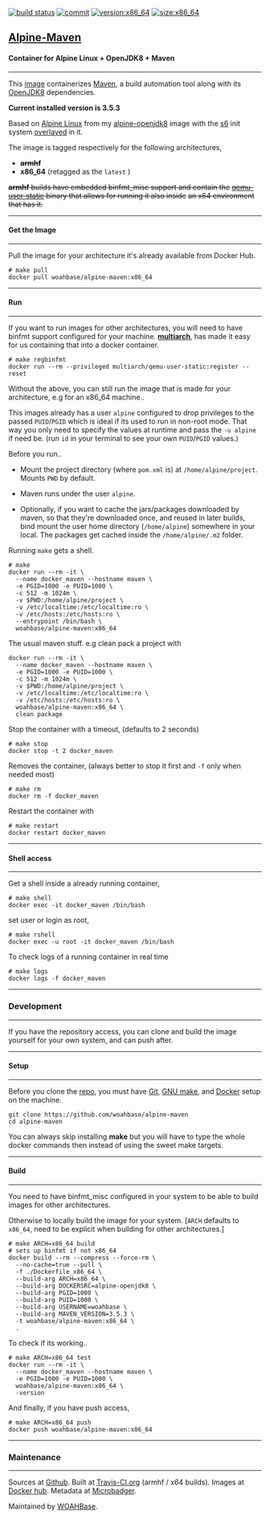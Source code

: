 [![build status][251]][232] [![commit][255]][231] [![version:x86_64][256]][235] [![size:x86_64][257]][235]

## [Alpine-Maven][234]
#### Container for Alpine Linux + OpenJDK8 + Maven
---

This [image][233] containerizes [Maven][136], a build automation
tool along with its [OpenJDK8][135] dependencies.

**Current installed version is 3.5.3**

Based on [Alpine Linux][131] from my [alpine-openjdk8][132] image with
the [s6][133] init system [overlayed][134] in it.

The image is tagged respectively for the following architectures,
* ~~**armhf**~~
* **x86_64** (retagged as the `latest` )

~~**armhf** builds have embedded binfmt_misc support and contain the~~
~~[qemu-user-static][105] binary that allows for running it also inside~~
~~an x64 environment that has it.~~

---
#### Get the Image
---

Pull the image for your architecture it's already available from
Docker Hub.

```
# make pull
docker pull woahbase/alpine-maven:x86_64
```

---
#### Run
---

If you want to run images for other architectures, you will need
to have binfmt support configured for your machine. [**multiarch**][104],
has made it easy for us containing that into a docker container.

```
# make regbinfmt
docker run --rm --privileged multiarch/qemu-user-static:register --reset
```

Without the above, you can still run the image that is made for your
architecture, e.g for an x86_64 machine..

This images already has a user `alpine` configured to drop
privileges to the passed `PUID`/`PGID` which is ideal if its used
to run in non-root mode. That way you only need to specify the
values at runtime and pass the `-u alpine` if need be. (run `id`
in your terminal to see your own `PUID`/`PGID` values.)

Before you run..

* Mount the project directory (where `pom.xml` is) at
  `/home/alpine/project`. Mounts `PWD` by default.

* Maven runs under the user `alpine`.

* Optionally, if you want to cache the jars/packages downloaded by
  maven, so that they're downloaded once, and reused in later
  builds, bind mount the user home directory (`/home/alpine`)
  somewhere in your local. The packages get cached inside the
  `/home/alpine/.m2` folder.

Running `make` gets a shell.

```
# make
docker run --rm -it \
  --name docker_maven --hostname maven \
  -e PGID=1000 -e PUID=1000 \
  -c 512 -m 1024m \
  -v $PWD:/home/alpine/project \
  -v /etc/localtime:/etc/localtime:ro \
  -v /etc/hosts:/etc/hosts:ro \
  --entrypoint /bin/bash \
  woahbase/alpine-maven:x86_64
```

The usual maven stuff. e.g clean pack a project with

```
docker run --rm -it \
  --name docker_maven --hostname maven \
  -e PGID=1000 -e PUID=1000 \
  -c 512 -m 1024m \
  -v $PWD:/home/alpine/project \
  -v /etc/localtime:/etc/localtime:ro \
  -v /etc/hosts:/etc/hosts:ro \
  woahbase/alpine-maven:x86_64 \
  clean package
```

Stop the container with a timeout, (defaults to 2 seconds)

```
# make stop
docker stop -t 2 docker_maven
```

Removes the container, (always better to stop it first and `-f`
only when needed most)

```
# make rm
docker rm -f docker_maven
```

Restart the container with

```
# make restart
docker restart docker_maven
```

---
#### Shell access
---

Get a shell inside a already running container,

```
# make shell
docker exec -it docker_maven /bin/bash
```

set user or login as root,

```
# make rshell
docker exec -u root -it docker_maven /bin/bash
```

To check logs of a running container in real time

```
# make logs
docker logs -f docker_maven
```

---
### Development
---

If you have the repository access, you can clone and
build the image yourself for your own system, and can push after.

---
#### Setup
---

Before you clone the [repo][231], you must have [Git][101], [GNU make][102],
and [Docker][103] setup on the machine.

```
git clone https://github.com/woahbase/alpine-maven
cd alpine-maven
```
You can always skip installing **make** but you will have to
type the whole docker commands then instead of using the sweet
make targets.

---
#### Build
---

You need to have binfmt_misc configured in your system to be able
to build images for other architectures.

Otherwise to locally build the image for your system.
[`ARCH` defaults to `x86_64`, need to be explicit when building
for other architectures.]

```
# make ARCH=x86_64 build
# sets up binfmt if not x86_64
docker build --rm --compress --force-rm \
  --no-cache=true --pull \
  -f ./Dockerfile_x86_64 \
  --build-arg ARCH=x86_64 \
  --build-arg DOCKERSRC=alpine-openjdk8 \
  --build-arg PGID=1000 \
  --build-arg PUID=1000 \
  --build-arg USERNAME=woahbase \
  --build-arg MAVEN_VERSION=3.5.3 \
  -t woahbase/alpine-maven:x86_64 \
  .
```

To check if its working..

```
# make ARCH=x86_64 test
docker run --rm -it \
  --name docker_maven --hostname maven \
  -e PGID=1000 -e PUID=1000 \
  woahbase/alpine-maven:x86_64 \
  -version
```

And finally, if you have push access,

```
# make ARCH=x86_64 push
docker push woahbase/alpine-maven:x86_64
```

---
### Maintenance
---

Sources at [Github][106]. Built at [Travis-CI.org][107] (armhf / x64 builds). Images at [Docker hub][108]. Metadata at [Microbadger][109].

Maintained by [WOAHBase][204].

[101]: https://git-scm.com
[102]: https://www.gnu.org/software/make/
[103]: https://www.docker.com
[104]: https://hub.docker.com/r/multiarch/qemu-user-static/
[105]: https://github.com/multiarch/qemu-user-static/releases/
[106]: https://github.com/
[107]: https://travis-ci.org/
[108]: https://hub.docker.com/
[109]: https://microbadger.com/

[131]: https://alpinelinux.org/
[132]: https://hub.docker.com/r/woahbase/alpine-openjdk8
[133]: https://skarnet.org/software/s6/
[134]: https://github.com/just-containers/s6-overlay
[135]: http://openjdk.java.net/
[136]: https://maven.apache.org/

[201]: https://github.com/woahbase
[202]: https://travis-ci.org/woahbase/
[203]: https://hub.docker.com/u/woahbase
[204]: https://woahbase.online/

[231]: https://github.com/woahbase/alpine-maven
[232]: https://travis-ci.org/woahbase/alpine-maven
[233]: https://hub.docker.com/r/woahbase/alpine-maven
[234]: https://woahbase.online/#/images/alpine-maven
[235]: https://microbadger.com/images/woahbase/alpine-maven:x86_64

[251]: https://travis-ci.org/woahbase/alpine-maven.svg?branch=master

[255]: https://images.microbadger.com/badges/commit/woahbase/alpine-maven.svg

[256]: https://images.microbadger.com/badges/version/woahbase/alpine-maven:x86_64.svg
[257]: https://images.microbadger.com/badges/image/woahbase/alpine-maven:x86_64.svg

